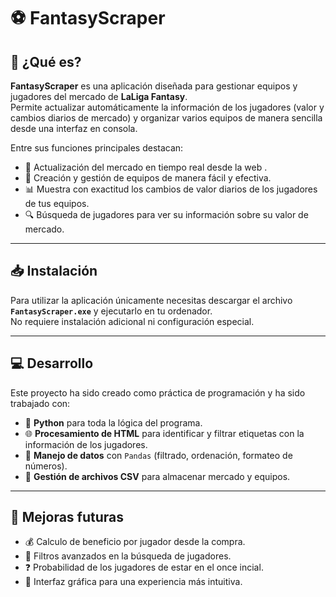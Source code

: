 # ⚽ FantasyScraper

## 📌 ¿Qué es?
**FantasyScraper** es una aplicación diseñada para gestionar equipos y jugadores del mercado de **LaLiga Fantasy**.  
Permite actualizar automáticamente la información de los jugadores (valor y cambios diarios de mercado) y organizar varios equipos de manera sencilla desde una interfaz en consola.  

Entre sus funciones principales destacan:  
- 🔄 Actualización del mercado en tiempo real desde la web .  
- 📂 Creación y gestión de equipos de manera fácil y efectiva.  
- 📊 Muestra con exactitud los cambios de valor diarios de los jugadores de tus equipos.  
- 🔍 Búsqueda de jugadores para ver su información sobre su valor de mercado. 

---

## 📥 Instalación
Para utilizar la aplicación únicamente necesitas descargar el archivo **`FantasyScraper.exe`** y ejecutarlo en tu ordenador.  
No requiere instalación adicional ni configuración especial.  

---

## 💻 Desarrollo
Este proyecto ha sido creado como práctica de programación y ha sido trabajado con:  
- 🐍 **Python** para toda la lógica del programa.
- 🌐 **Procesamiento de HTML** para identificar y filtrar etiquetas con la información de los jugadores.  
- 📑 **Manejo de datos** con `Pandas` (filtrado, ordenación, formateo de números).  
- 📂 **Gestión de archivos CSV** para almacenar mercado y equipos.    

---

## 🚀 Mejoras futuras
- 💰 Calculo de beneficio por jugador desde la compra.
- 🔎 Filtros avanzados en la búsqueda de jugadores.
- ❓  Probabilidad de los jugadores de estar en el once incial.
- 🎨 Interfaz gráfica para una experiencia más intuitiva.   

